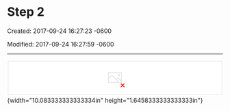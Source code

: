# Step 2 

Created: 2017-09-24 16:27:23 -0600

Modified: 2017-09-24 16:27:59 -0600

---

![· Service 服 务 一 个 AuthService 负 责 登 录 注 册 一 个 UserService 负 责 用 户 信 息 存 储 与 查 询 一 个 FriendshipService 负 责 好 友 关 系 存 储 ](../../media/Example-User-System-Step-2-image1.png){width="10.083333333333334in" height="1.6458333333333333in"}



